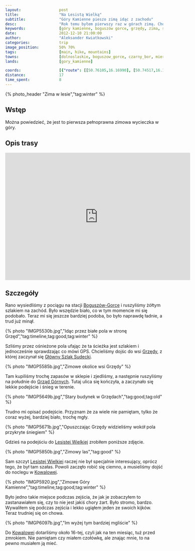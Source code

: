 ```yaml
---
layout:                 post
title:                  "Na Lesistą Wielką"
subtitle:               "Góry Kamienne pieszo zimą idąc z zachodu"
desc:                   "Rok temu byłem pierwszy raz w górach zimą. Chociaż to był raczej krótki spacer w najpopularniejszej częsci Karkonoszy. Postanowiłem, że warto by spróbować coś poważniejszego niż tylko zwykły spacer. Wybrałem Góry Kamienne gdyż nie są tak wysokie, są mało popularne i nigdy nie byłem."
keywords:               [góry kamienne, boguszów gorce, grzędy, zima, śnieg, sudety, ośnieżone pola]
date:                   2012-12-10 21:00:00
author:                 "Aleksander Kwiatkowski"
categories:             trip
image_position:         50% 70%
tags:                   [main, hike, mountains]
towns:                  [dolnoslaskie, boguszow_gorce, czarny_bor, mieroszow]
lands:                  [gory_kamienne]

coords:                 [{"route": [[50.76105,16.16990], [50.74517,16.16728], [50.73827,16.14261], [50.72007,16.15801], [50.70213,16.17827], [50.70221,16.19265], [50.69091,16.19874], [50.68917,16.20719]], "type": "hike"}]
distance:               17
time_spent:             8
---
```


[wiki-boguszow-gorce]:  https://pl.wikipedia.org/wiki/Bogusz%C3%B3w-Gorce
[wiki-grzedy]:          https://pl.wikipedia.org/wiki/Grz%C4%99dy_(wojew%C3%B3dztwo_dolno%C5%9Bl%C4%85skie)
[wiki-gss]:             https://pl.wikipedia.org/wiki/G%C5%82%C3%B3wny_Szlak_Sudecki
[wiki-grzedy-gorne]:    https://pl.wikipedia.org/wiki/Grz%C4%99dy_G%C3%B3rne
[wiki-lesista]:         https://pl.wikipedia.org/wiki/Lesista_Wielka
[wiki-kowalowa]:        https://pl.wikipedia.org/wiki/Kowalowa_(wojew%C3%B3dztwo_dolno%C5%9Bl%C4%85skie)

{% photo_header "Zima w lesie","tag:winter" %}

Wstęp
-----

Można powiedzieć, że jest to pierwsza pełnoprawna zimowa wycieczka w góry.

Opis trasy
----------

<iframe height='405' width='590' frameborder='0' allowtransparency='true' scrolling='no' src='https://www.strava.com/activities/333296249/embed/917f5ab5a90edd62794b8bf919fa5bce4c5e634e'></iframe>

Szczegóły
---------

Rano wysiedliśmy z pociągu na stacji [Boguszów-Gorce][wiki-boguszow-gorce] i ruszyliśmy żółtym szlakiem na zachód.
Było wszędzie biało, co w tym momencie mi się podobało. Teraz mi się jeszcze bardziej podoba, bo było naprawdę
ładnie, a trud już minął.

{% photo "IMGP5530b.jpg","Idąc przez białe pola w stronę Grzęd","tag:timeline,tag:good,tag:winter" %}

Szliśmy przez ośnieżone pola ufając że ta ścieżka jest szlakiem i jednocześnie sprawdzając co mówi GPS.
Chcieliśmy dojśc do wsi [Grzędy][wiki-grzedy], z której zaczynał się [Główny Szlak Sudecki][wiki-gss].

{% photo "IMGP5585b.jpg","Zimowe okolice wsi Grzędy" %}

Tam kupiliśmy trochę zapasów w sklepie i zjedliśmy, a następnie ruszyliśmy na południe do
[Grząd Górnych][wiki-grzedy-gorne]. Tutaj ulica się kończyła, a zaczynało się lekkie podejście
i śnieg w terenie.

{% photo "IMGP5649b.jpg","Stary budynek w Grzędach","tag:good,tag:old" %}

Trudno mi opisać podejście. Przyznam że za wiele nie pamiętam, tylko że coraz wyżej, bardziej biało, trochę mgły.

{% photo "IMGP5671b.jpg","Opuszczając Grzędy widzieliśmy wokół pola przykryte śniegiem" %}

Gdzieś na podejściu do [Lesistej Wielkiej][wiki-lesista] zrobiłem poniższe zdjęcie.

{% photo "IMGP5850b.jpg","Zimowy las","tag:good" %}

Sam szczyt [Lesistej Wielkiej][wiki-lesista] raczej nie był specjalnie interesujący, oprócz tego, że był tam szałas.
Powoli zaczęło robić się ciemno, a musieliśmy dojść do noclegu w [Kowalowej][wiki-kowalowa].

{% photo "IMGP5920.jpg","Zimowe Góry Kamienne","tag:timeline,tag:good,tag:winter" %}

Było jedno takie miejsce podczas zejścia, że jak je zobaczyłem to zastanawiałem się, czy to nie jest jakiś
chory żart. Było stromo, bardzo. Wywaliłem się podczas zejścia i lekko ugiąłem jeden ze swoich kijków.
Teraz trudniej się on chowa.

{% photo "IMGP6097b.jpg","Im wyżej tym bardziej mgliście" %}

Do [Kowalowej][wiki-kowalowa] dotarliśmy około 16-tej, czyli jak na ten miesiąc, tuż przed zmrokiem. Nie pamiętam czy
miałem czołówkę, ale znając mnie, to na pewno musiałem ją mieć.
